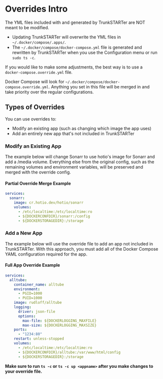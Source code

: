 # Overrides Intro

The YML files included with and generated by TrunkSTARTer are NOT meant to be modified.

- Updating TrunkSTARTer will overwrite the YML files in `~/.docker/compose/.apps/`.
- The `~/.docker/compose/docker-compose.yml` file is generated and rewritten by TrunkSTARTer when you use the Configuration menu or run `sudo ts -c`.

If you would like to make some adjustments, the best way is to use a `docker-compose.override.yml` file.

Docker Compose will look for `~/.docker/compose/docker-compose.override.yml`. Anything you set in this file will be merged in and take priority over the regular configurations.

## Types of Overrides

You can use overrides to:

- Modify an existing app (such as changing which image the app uses)
- Add an entirely new app that's not included in TrunkSTARTer

### Modify an Existing App

The example below will change Sonarr to use hotio's image for Sonarr and add a /media volume. Everything else from the original config, such as the remaining volumes and environment variables, will be preserved and merged with the override config.

#### Partial Override Merge Example

```yaml
services:
  sonarr:
    image: cr.hotio.dev/hotio/sonarr
    volumes:
      - /etc/localtime:/etc/localtime:ro
      - ${DOCKERCONFDIR}/sonarr:/config
      - ${DOCKERSTORAGEDIR}:/storage
```

### Add a New App

The example below will use the override file to add an app not included in TrunkSTARTer. With this approach, you must add all of the Docker Compose YAML configuration required for the app.

#### Full App Override Example

```yaml
services:
  alltube:
    container_name: alltube
    environment:
      - PGID=1000
      - PUID=1000
    image: rudloff/alltube
    logging:
      driver: json-file
      options:
        max-file: ${DOCKERLOGGING_MAXFILE}
        max-size: ${DOCKERLOGGING_MAXSIZE}
    ports:
      - "1234:80"
    restart: unless-stopped
    volumes:
      - /etc/localtime:/etc/localtime:ro
      - ${DOCKERCONFDIR}/alltube:/var/www/html/config
      - ${DOCKERSTORAGEDIR}:/storage
```

**Make sure to run `ts -c` or `ts -c up <appname>` after you make changes to your override file.**

